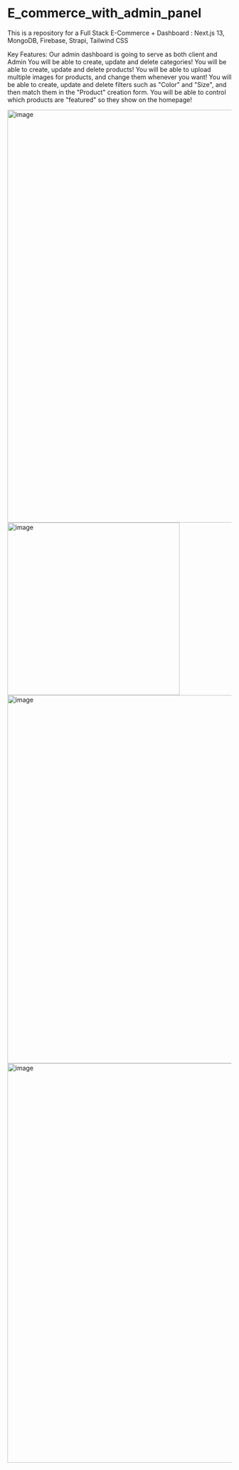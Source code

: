 # E_commerce_with_admin_panel
This is a repository for a Full Stack E-Commerce + Dashboard :  Next.js 13, MongoDB, Firebase, Strapi, Tailwind CSS

Key Features:
Our admin dashboard is going to serve as both client and  Admin 
You will be able to create, update and delete categories!
You will be able to create, update and delete products!
You will be able to upload multiple images for products, and change them whenever you want!
You will be able to create, update and delete filters such as "Color" and "Size", and then match them in the "Product" creation form.
You will be able to control which products are "featured" so they show on the homepage!

<img width="926" alt="image" src="https://github.com/shabrozkamboj/E_commerce_with_admin_panel/assets/98809822/9e245168-4b12-4719-b1cb-f37ec4a0e051">

<img width="387" alt="image" src="https://github.com/shabrozkamboj/E_commerce_with_admin_panel/assets/98809822/304d4416-bb6a-465c-9c92-9c0871d988ca">

<img width="826" alt="image" src="https://github.com/shabrozkamboj/E_commerce_with_admin_panel/assets/98809822/3e33cb7f-e7fb-41e2-ae47-212d80d927ce">

<img width="896" alt="image" src="https://github.com/shabrozkamboj/E_commerce_with_admin_panel/assets/98809822/d11f0ac6-fae3-4207-978c-6b7627cc9c17">

